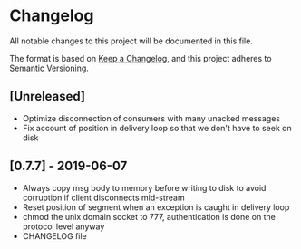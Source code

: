 # Changelog
All notable changes to this project will be documented in this file.

The format is based on [Keep a Changelog](https://keepachangelog.com/en/1.0.0/),
and this project adheres to [Semantic Versioning](https://semver.org/spec/v2.0.0.html).

## [Unreleased]
- Optimize disconnection of consumers with many unacked messages
- Fix account of position in delivery loop so that we don't have to seek on disk

## [0.7.7] - 2019-06-07
- Always copy msg body to memory before writing to disk to avoid corruption if client disconnects mid-stream
- Reset position of segment when an exception is caught in delivery loop
- chmod the unix domain socket to 777, authentication is done on the protocol level anyway
- CHANGELOG file
